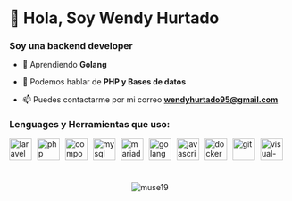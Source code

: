 <h1>👋 Hola, Soy Wendy Hurtado</h1>
<h3 style="margin-bottom: 15px;">Soy una backend developer</h3>

- 🌱 Aprendiendo **Golang**

- 💬 Podemos hablar de **PHP y Bases de datos**

- 📫 Puedes contactarme por mi correo **wendyhurtado95@gmail.com**

<h3 style="margin-top: 20px;margin-bottom: 15px;" >Lenguages y Herramientas que uso:</h3>

<div style="display: flex; flex-wrap: wrap; gap: 10px">
  <img src="https://www.vectorlogo.zone/logos/laravel/laravel-ar21.svg" alt="laravel"  height="40"/>
  <img src="https://www.vectorlogo.zone/logos/php/php-ar21.svg" alt="php" height="40"/>
  <img src="https://cdn.worldvectorlogo.com/logos/composer.svg" alt="composer"  height="40"/>
  <img src="https://www.vectorlogo.zone/logos/mysql/mysql-ar21.svg" alt="mysql"  height="40"/>
  <img src="https://www.vectorlogo.zone/logos/mariadb/mariadb-ar21.svg" alt="mariadb"  height="40"/>
  <img src="https://cdn.worldvectorlogo.com/logos/golang-1.svg" alt="golang"  height="40"/>
  <img src="https://cdn.worldvectorlogo.com/logos/logo-javascript.svg" alt="javascript"  height="40"/>
  <img src="https://www.vectorlogo.zone/logos/docker/docker-ar21.svg" alt="docker"  height="40"/>
  <img src="https://www.vectorlogo.zone/logos/git-scm/git-scm-ar21.svg" alt="git"  height="40"/>
  <img src="https://cdn.worldvectorlogo.com/logos/visual-studio-code-1.svg" alt="visual-studio-code"  height="40"/>
</div>

<div style="margin-top: 40px; display: flex;justify-content:center"><img src="https://github-readme-stats.vercel.app/api/top-langs?username=muse19&layout=compact&show_icons=true&locale=es&theme=slateorange" alt="muse19" /></div>
